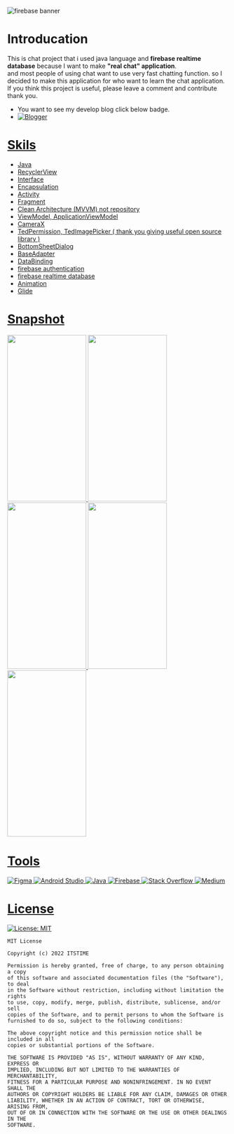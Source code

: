 ![firebase banner](https://user-images.githubusercontent.com/88642524/185963952-ba8f35d9-8c39-4763-87d5-a2b9fbd0c0ae.png)
# Introducation
This is chat project that i used java language and <b>firebase realtime database</b> because I want to make <b>"real chat" application</b>.<br>
and most people of using chat want to use very fast chatting function. so I decided to make this application for who want to learn the chat application.<br>
If you think this project is useful, please leave a comment and contribute thank you.<br>

- You want to see my develop blog click below badge.
- <a href="https://velog.io/@itstime">![Blogger](https://img.shields.io/badge/Blogger-FF5722?style=for-the-badge&logo=blogger&logoColor=white)
# Skils
- Java
- RecyclerView
- Interface
- Encapsulation
- Activity
- Fragment
- Clean Architecture (MVVM) not repository
- ViewModel, ApplicationViewModel
- CameraX
- TedPermission, TedImagePicker ( thank you giving useful open source library )
- BottomSheetDialog
- BaseAdapter
- DataBinding
- firebase authentication
- firebase realtime database
- Animation
- Glide

# Snapshot<br>
<p align="left">
<img src="https://user-images.githubusercontent.com/88642524/185976246-6266fce3-bb05-4861-8392-c024a0b5d2cb.jpg" width="180" height="380"/>
<img src="https://user-images.githubusercontent.com/88642524/188318045-1b068fc5-b268-46d5-9b98-5ac8cf6efd3b.jpg" width="180" height="380"/>
<img src="https://user-images.githubusercontent.com/88642524/188318069-b5c0d049-ee1a-4477-9bf5-46f1e73ca821.jpg" width="180" height="380"/>
<img src="https://user-images.githubusercontent.com/88642524/188318087-31e125ba-7fa5-4a42-aaac-2e0274cb668a.jpg" width="180" height="380"/>
<img src="https://user-images.githubusercontent.com/88642524/188318108-22285fef-ac0f-4ea1-85f1-47d622c0061e.jpg" width="180" height="380"/>
</p>

# Tools
![Figma](https://img.shields.io/badge/figma-%23F24E1E.svg?style=for-the-badge&logo=figma&logoColor=white)
![Android Studio](https://img.shields.io/badge/Android%20Studio-3DDC84.svg?style=for-the-badge&logo=android-studio&logoColor=white)
![Java](https://img.shields.io/badge/java-%23ED8B00.svg?style=for-the-badge&logo=java&logoColor=white)
![Firebase](https://img.shields.io/badge/Firebase-039BE5?style=for-the-badge&logo=Firebase&logoColor=white)
![Stack Overflow](https://img.shields.io/badge/-Stackoverflow-FE7A16?style=for-the-badge&logo=stack-overflow&logoColor=white)
![Medium](https://img.shields.io/badge/Medium-12100E?style=for-the-badge&logo=medium&logoColor=white)
# License
[![License: MIT](https://img.shields.io/badge/License-MIT-yellow.svg)](https://opensource.org/licenses/MIT)
```
MIT License

Copyright (c) 2022 ITSTIME

Permission is hereby granted, free of charge, to any person obtaining a copy
of this software and associated documentation files (the "Software"), to deal
in the Software without restriction, including without limitation the rights
to use, copy, modify, merge, publish, distribute, sublicense, and/or sell
copies of the Software, and to permit persons to whom the Software is
furnished to do so, subject to the following conditions:

The above copyright notice and this permission notice shall be included in all
copies or substantial portions of the Software.

THE SOFTWARE IS PROVIDED "AS IS", WITHOUT WARRANTY OF ANY KIND, EXPRESS OR
IMPLIED, INCLUDING BUT NOT LIMITED TO THE WARRANTIES OF MERCHANTABILITY,
FITNESS FOR A PARTICULAR PURPOSE AND NONINFRINGEMENT. IN NO EVENT SHALL THE
AUTHORS OR COPYRIGHT HOLDERS BE LIABLE FOR ANY CLAIM, DAMAGES OR OTHER
LIABILITY, WHETHER IN AN ACTION OF CONTRACT, TORT OR OTHERWISE, ARISING FROM,
OUT OF OR IN CONNECTION WITH THE SOFTWARE OR THE USE OR OTHER DEALINGS IN THE
SOFTWARE.
```
